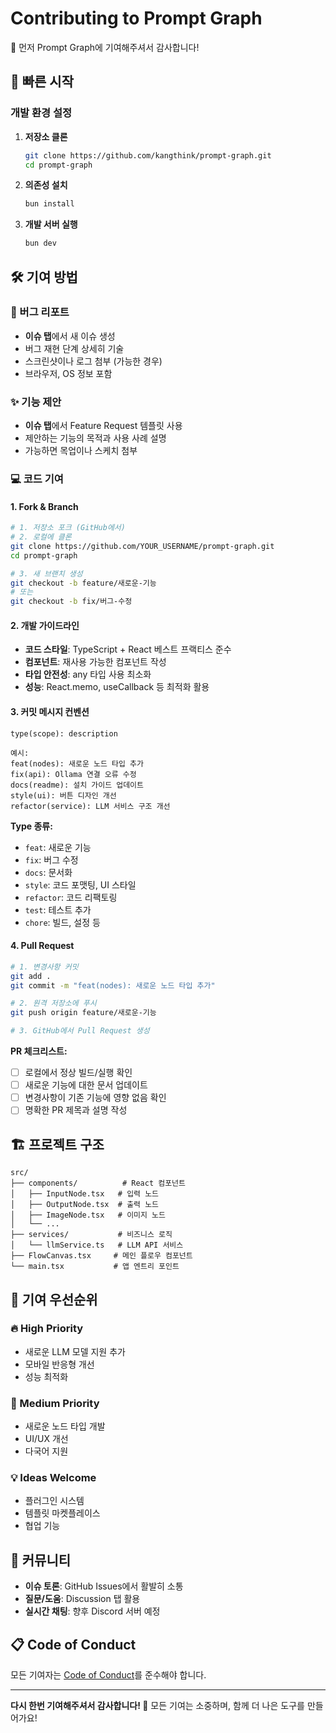 # Contributing to Prompt Graph

🎉 먼저 Prompt Graph에 기여해주셔서 감사합니다! 

## 🚀 빠른 시작

### 개발 환경 설정
1. **저장소 클론**
   ```bash
   git clone https://github.com/kangthink/prompt-graph.git
   cd prompt-graph
   ```

2. **의존성 설치**
   ```bash
   bun install
   ```

3. **개발 서버 실행**
   ```bash
   bun dev
   ```

## 🛠️ 기여 방법

### 🐛 버그 리포트
- **이슈 탭**에서 새 이슈 생성
- 버그 재현 단계 상세히 기술
- 스크린샷이나 로그 첨부 (가능한 경우)
- 브라우저, OS 정보 포함

### ✨ 기능 제안
- **이슈 탭**에서 Feature Request 템플릿 사용
- 제안하는 기능의 목적과 사용 사례 설명
- 가능하면 목업이나 스케치 첨부

### 💻 코드 기여

#### 1. Fork & Branch
```bash
# 1. 저장소 포크 (GitHub에서)
# 2. 로컬에 클론
git clone https://github.com/YOUR_USERNAME/prompt-graph.git
cd prompt-graph

# 3. 새 브랜치 생성
git checkout -b feature/새로운-기능
# 또는
git checkout -b fix/버그-수정
```

#### 2. 개발 가이드라인
- **코드 스타일**: TypeScript + React 베스트 프랙티스 준수
- **컴포넌트**: 재사용 가능한 컴포넌트 작성
- **타입 안전성**: any 타입 사용 최소화
- **성능**: React.memo, useCallback 등 최적화 활용

#### 3. 커밋 메시지 컨벤션
```
type(scope): description

예시:
feat(nodes): 새로운 노드 타입 추가
fix(api): Ollama 연결 오류 수정
docs(readme): 설치 가이드 업데이트
style(ui): 버튼 디자인 개선
refactor(service): LLM 서비스 구조 개선
```

**Type 종류:**
- `feat`: 새로운 기능
- `fix`: 버그 수정
- `docs`: 문서화
- `style`: 코드 포맷팅, UI 스타일
- `refactor`: 코드 리팩토링
- `test`: 테스트 추가
- `chore`: 빌드, 설정 등

#### 4. Pull Request
```bash
# 1. 변경사항 커밋
git add .
git commit -m "feat(nodes): 새로운 노드 타입 추가"

# 2. 원격 저장소에 푸시
git push origin feature/새로운-기능

# 3. GitHub에서 Pull Request 생성
```

**PR 체크리스트:**
- [ ] 로컬에서 정상 빌드/실행 확인
- [ ] 새로운 기능에 대한 문서 업데이트
- [ ] 변경사항이 기존 기능에 영향 없음 확인
- [ ] 명확한 PR 제목과 설명 작성

## 🏗️ 프로젝트 구조

```
src/
├── components/          # React 컴포넌트
│   ├── InputNode.tsx   # 입력 노드
│   ├── OutputNode.tsx  # 출력 노드
│   ├── ImageNode.tsx   # 이미지 노드
│   └── ...
├── services/           # 비즈니스 로직
│   └── llmService.ts   # LLM API 서비스
├── FlowCanvas.tsx     # 메인 플로우 컴포넌트
└── main.tsx           # 앱 엔트리 포인트
```

## 🎯 기여 우선순위

### 🔥 High Priority
- 새로운 LLM 모델 지원 추가
- 모바일 반응형 개선
- 성능 최적화

### 📝 Medium Priority  
- 새로운 노드 타입 개발
- UI/UX 개선
- 다국어 지원

### 💡 Ideas Welcome
- 플러그인 시스템
- 템플릿 마켓플레이스
- 협업 기능

## 🤝 커뮤니티

- **이슈 토론**: GitHub Issues에서 활발히 소통
- **질문/도움**: Discussion 탭 활용
- **실시간 채팅**: 향후 Discord 서버 예정

## 📋 Code of Conduct

모든 기여자는 [Code of Conduct](CODE_OF_CONDUCT.md)를 준수해야 합니다.

---

**다시 한번 기여해주셔서 감사합니다! 🙏**
모든 기여는 소중하며, 함께 더 나은 도구를 만들어가요! 